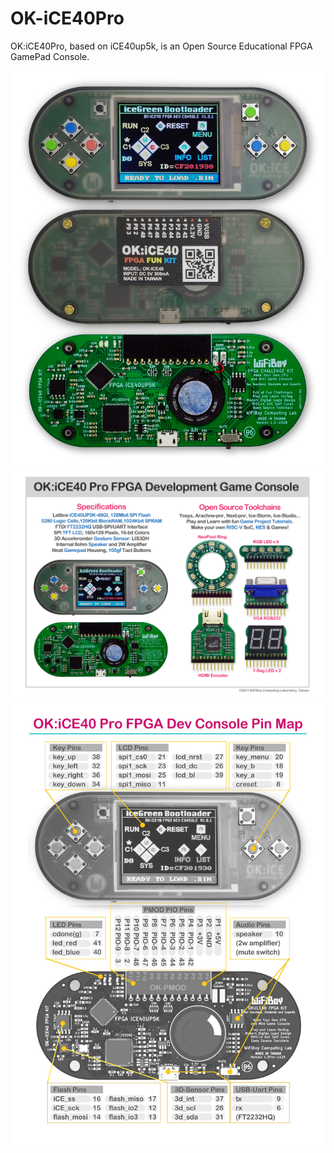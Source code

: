 # OK-iCE40Pro
OK:iCE40Pro, based on iCE40up5k, is an Open Source Educational FPGA GamePad Console. 

![OK-iCE40Pro-img1](img/ice40pro-4b.jpg)
![OK-iCE40Pro-img1](img/okice40-and-pmods.jpg)
![OK-iCE40Pro-img1](img/ice40-pins-web-bw.jpg)
